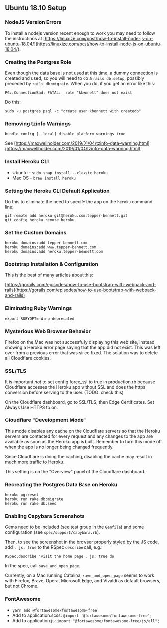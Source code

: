 ## Ubuntu 18.10 Setup

### NodeJS Version Errors

To install a nodejs version recent enough to work you may need to follow the instructinos at [https://linuxize.com/post/how-to-install-node-js-on-ubuntu-18.04/](https://linuxize.com/post/how-to-install-node-js-on-ubuntu-18.04/).


### Creating the Postgres Role

Even though the data base is not used at this time, a dummy connection is created and used, so you will need to do a `rails db:setup`, possibly preceded by `rails db:migrate`. When you do, if you get an error like this:

`PG::ConnectionBad: FATAL:  role "kbennett" does not exist`

Do this:

`sudo -u postgres psql -c "create user kbennett with createdb"`


### Removing tzinfo Warnings

`bundle config [--local] disable_platform_warnings true`

See [https://maxwellholder.com/2019/01/04/tzinfo-data-warning.html](https://maxwellholder.com/2019/01/04/tzinfo-data-warning.html).


### Install Heroku CLI

* Ubuntu - `sudo snap install --classic heroku`
* Mac OS - `brew install heroku`


### Setting the Heroku CLI Default Application

Do this to eliminate the need to specify the app on the `heroku` command line:

```
git remote add heroku git@heroku.com:tepper-bennett.git
git config heroku.remote heroku
```


### Set the Custom Domains

```
heroku domains:add tepper-bennett.com 
heroku domains:add www.tepper-bennett.com
heroku domains:add heroku.tepper-bennett.com
```

### Bootstrap Installation & Configuration

This is the best of many articles about this:

[https://gorails.com/episodes/how-to-use-bootstrap-with-webpack-and-rails](https://gorails.com/episodes/how-to-use-bootstrap-with-webpack-and-rails)


### Eliminating Ruby Warnings

`export RUBYOPT=-W:no-deprecated`


### Mysterious Web Browser Behavior

Firefox on the Mac was not successfully displaying this web site, instead showing a Heroku error page saying that the app did not exist. This was left over from a previous error that was since fixed. The solution was to delete all Cloudflare cookies.


### SSL/TLS

It is important _not_ to set config.force_ssl to true in production.rb because Cloudflare accesses the
Heroku app without SSL and does the https conversion before serving to the user. (TODO: check this)

On the Cloudflare dashboard, go to SSL/TLS, then Edge Certificates. Set Always Use HTTPS to on.


### Cloudflare "Development Mode"

This mode disables any cache on the Cloudflare servers so that the Heroku servers are contacted
for every request and any changes to the app are available as soon as the Heroku app is built.
Remember to turn this mode off when the app is no longer being changed frequently.

Since Cloudflare is doing the caching, disabling the cache may result in much more traffic to Heroku.

This setting is on the "Overview" panel of the Cloudflare dashboard.


### Recreating the Postgres Data Base on Heroku

```
heroku pg:reset
heroku run rake db:migrate
heroku run rake db:seed
```

### Enabling Capybara Screenshots

Gems need to be included (see test group in the `Gemfile`) and some configuration (see `spec/support/capybara.rb`).

Then, to see the screenshot in the browser properly styled by the JS code, add `, js: true` to the RSpec `describe` call, e.g.:

`RSpec.describe 'visit the home page', js: true do
`

In the spec, call `save_and_open_page`.

Currently, on a Mac running Catalina, `save_and_open_page` seems to work with Firefox, Brave, Opera, Microsoft Edge, and Vivaldi as default browsers, but not Chrome.

### FontAwesome

* `yarn add @fortawesome/fontawesome-free`
* Add to application.scss: `@import '@fortawesome/fontawesome-free';`
* Add to application.js: `import "@fortawesome/fontawesome-free/js/all";`